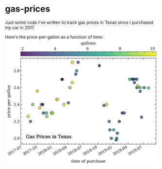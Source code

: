 # gas-prices
Just some code I've written to track gas prices in Texas since I purchased my car in 2017.

Here's the price-per-gallon as a function of time:
![ppgal vs time](ppgal-time.png)
